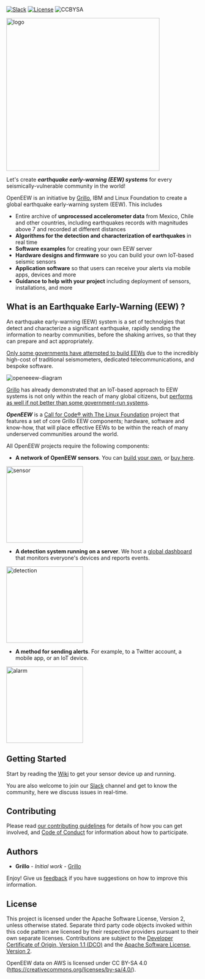 [![Slack](https://img.shields.io/badge/Join-Slack-blue)](https://join.slack.com/t/openeew/shared_invite/zt-cibhc0za-XKReMPobi2DsrPusORJZVQ)
[![License](https://img.shields.io/badge/License-Apache2-blue.svg)](https://www.apache.org/licenses/LICENSE-2.0) 
![CCBYSA](https://img.shields.io/badge/License-CC%20BY%20SA%204-blue)


<img src="/images/logo_2020.svg" alt="logo" width="400px"/>


Let's create ***earthquake early-warning (EEW) systems*** for every seismically-vulnerable community in the world!

OpenEEW is an initiative by [Grillo](https://grillo.io), IBM and Linux Foundation to create a global earthquake early-warning system (EEW). This includes
* Entire archive of **unprocessed accelerometer data** from Mexico, Chile and other countries, including earthquakes records with magnitudes above 7 and recorded at different distances 
* **Algorithms for the detection and characterization of earthquakes** in real time
* **Software examples** for creating your own EEW server
* **Hardware designs and firmware** so you can build your own IoT-based seismic sensors
* **Application software** so that users can receive your alerts via mobile apps, devices and more
* **Guidance to help with your project** including deployment of sensors, installations, and more

## What is an Earthquake Early-Warning (EEW) ?
An earthquake early-warning (EEW) system is a set of technolgies that detect and characterize a significant earthquake, rapidly sending the information to nearby communities, before the shaking arrives, so that they can prepare and act appropriately.

[Only some governments have attempted to build EEWs](http://www.unesco.org/new/en/natural-sciences/special-themes/disaster-risk-reduction/geohazard-risk-reduction/early-warning-systems/ip-eews/) due to the incredibly high-cost of traditional seismometers, dedicated telecommunications, and bespoke software.

![openeeew-diagram](https://github.com/openeew/openeew/raw/master/images/openeew-diagram4.jpg)

[Grillo](https://grillo.io) has already demonstrated that an IoT-based approach to EEW systems is not only within the reach of many global citizens, but [performs as well if not better than some government-run systems](https://openeew.com/blog/eew-benchmark). 

***OpenEEW*** is a [Call for Code® with The Linux Foundation](https://www.linuxfoundation.org/projects/code-and-response/) project that features a set of core Grillo EEW components; hardware, software and know-how, that will place effective EEWs to be within the reach of many underserved communities around the world.

All OpenEEW projects require the following components:

- **A network of OpenEEW sensors**. You can [build your own](https://github.com/openeew/openeew-sensor/tree/master/pcb), or [buy here](https://grillo.io/product/openeew-node/).
<img src="/images/openeew-sensor.svg" alt="sensor" width="200"/>

-  **A detection system running on a server**. We host a [global dashboard](https://dashboard.openeew.com) that monitors everyone's devices and reports events.
<img src="/images/openeew-detection.svg" alt="detection" width="200"/>

- **A method for sending alerts**. For example, to a Twitter account, a mobile app, or an IoT device. 
<img src="/images/openeew-alarm.svg" alt="alarm" width="200"/>

## Getting Started
Start by reading the [Wiki](https://github.com/openeew/openeew/wiki) to get your sensor device up and running.

You are also welcome to join our [Slack](https://join.slack.com/t/openeew/shared_invite/zt-cibhc0za-XKReMPobi2DsrPusORJZVQ) channel and get to know the community, here we discuss issues in real-time.

## Contributing
Please read [our contributing guidelines](https://openeew.com/docs/contributing) for details of how you can get involved, and [Code of Conduct](CODE_OF_CONDUCT.md) for information about how to participate.

## Authors
* **Grillo** - *Initial work* - [Grillo](https://grillo.io)

Enjoy!  Give us [feedback](https://github.com/openeew/openeew/issues) if you have suggestions on how to improve this information.

## License
This project is licensed under the Apache Software License, Version 2, unless otherwise stated.  Separate third party code objects invoked within this code pattern are licensed by their respective providers pursuant to their own separate licenses. Contributions are subject to the [Developer Certificate of Origin, Version 1.1 (DCO)](https://developercertificate.org/) and the [Apache Software License, Version 2](http://www.apache.org/licenses/LICENSE-2.0.txt).

OpenEEW data on AWS is licensed under CC BY-SA 4.0 (https://creativecommons.org/licenses/by-sa/4.0/).
